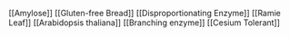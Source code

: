 [[Amylose]]
[[Gluten-free Bread]]
[[Disproportionating Enzyme]]
[[Ramie Leaf]]
[[Arabidopsis thaliana]]
[[Branching enzyme]]
[[Cesium Tolerant]]
